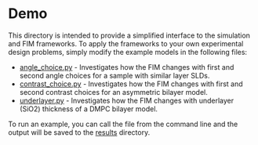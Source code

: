 # Demo
This directory is intended to provide a simplified interface to the simulation and FIM frameworks. To apply the frameworks to your own experimental design problems, simply modify the example models in the following files:
* [angle_choice.py](/demo/angle_choice.py) - Investigates how the FIM changes with first and second angle choices for a sample with similar layer SLDs.
* [contrast_choice.py](/demo/contrast_choice.py) - Investigates how the FIM changes with first and second contrast choices for an asymmetric bilayer model.
* [underlayer.py](/demo/underlayer.py) - Investigates how the FIM changes with underlayer (SiO2) thickness of a DMPC bilayer model.

To run an example, you can call the file from the command line and the output will be saved to the [results](/demo/results) directory.
